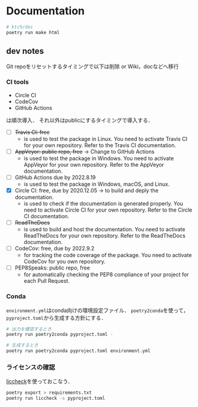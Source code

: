 # Documentation


```sh
# ktch/doc
poetry run make html
```



## dev notes

Git repoをリセットするタイミングで以下は削除 or Wiki，docなどへ移行

### CI tools

* Circle CI
* CodeCov
* GitHub Actions

は順次導入．
それ以外はpublicにするタイミングで導入する．

- [ ] ~~Travis CI: free~~
	* is used to test the package in Linux. You need to activate Travis CI for your own repository. Refer to the Travis CI documentation.
- [ ] ~~AppVeyor: public repo, free~~ -> Change to GitHub Actions
	* is used to test the package in Windows. You need to activate AppVeyor for your own repository. Refer to the AppVeyor documentation.
- [ ] GitHub Actions due by 2022.8.19
	* is used to test the package in Windows, macOS, and Linux.
- [x] Circle CI: free, due by 2020.12.05 -> to build and deply the documentation.
	* is used to check if the documentation is generated properly. You need to activate Circle CI for your own repository. Refer to the Circle CI documentation.
- [ ] ~~ReadTheDocs~~
	* is used to build and host the documentation. You need to activate ReadTheDocs for your own repository. Refer to the ReadTheDocs documentation.
- [ ] CodeCov: free, due by 2022.9.2
	* for tracking the code coverage of the package. You need to activate CodeCov for you own repository.
- [ ] PEP8Speaks: public repo, free
	* for automatically checking the PEP8 compliance of your project for each Pull Request.

### Conda
`environment.yml`はconda向けの環境設定ファイル．
`poetry2conda`を使って，`pyproject.toml`から生成する方針にする．

```sh
# 出力を確認するとき
poetry run poetry2conda pyproject.toml -

# 生成するとき
poetry run poetry2conda pyproject.toml environment.yml
```

### ライセンスの確認

[liccheck](https://github.com/dhatim/python-license-check)を使っておこなう．

```sh
poetry export > requirements.txt
poetry run liccheck -s pyproject.toml  

```
